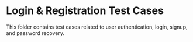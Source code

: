 # Login & Registration Test Cases  
This folder contains test cases related to user authentication, login, signup, and password recovery.
